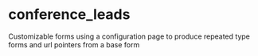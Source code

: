 # conference_leads
Customizable forms using a configuration page to produce repeated type forms and url pointers from a base form
